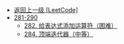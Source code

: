 - [返回上一级 [LeetCode]](LeetCode/)
- [281-290](LeetCode/281-290/)
  - [282. 给表达式添加运算符（困难）](LeetCode/281-290/282.%20给表达式添加运算符（困难）.md)
  - [284. 顶端迭代器（中等）](LeetCode/281-290/284.%20顶端迭代器（中等）.md)
